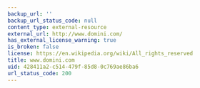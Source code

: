```yaml
---
backup_url: ''
backup_url_status_code: null
content_type: external-resource
external_url: http://www.domini.com/
has_external_license_warning: true
is_broken: false
license: https://en.wikipedia.org/wiki/All_rights_reserved
title: www.domini.com
uid: 428411a2-c514-479f-85d8-0c769ae86ba6
url_status_code: 200
---
```

